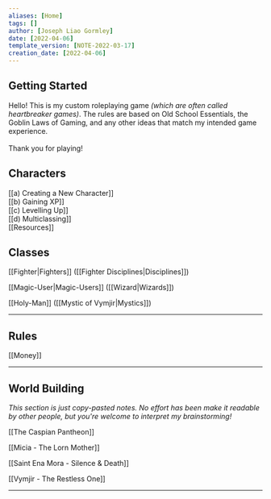 ```yaml
---
aliases: [Home]
tags: []
author: [Joseph Liao Gormley]
date: [2022-04-06]
template_version: [NOTE-2022-03-17]
creation_date: [2022-04-06]
---
```

## Getting Started
Hello! This is my custom roleplaying game *(which are often called heartbreaker games)*. The rules are based on Old School Essentials, the Goblin Laws of Gaming, and any other ideas that match my intended game experience.<br><br>Thank you for playing!

## Characters
[[a) Creating a New Character]]<br>[[b) Gaining XP]]<br>[[c) Levelling Up]]<br>[[d) Multiclassing]]<br>[[Resources]]

## Classes
[[Fighter|Fighters]] ([[Fighter Disciplines|Disciplines]])
<!-- Mystic, Gish, Thief, Face/Bard -->

[[Magic-User|Magic-Users]] ([[Wizard|Wizards]])

[[Holy-Man]] ([[Mystic of Vymjir|Mystics]])
<br>

___
## Rules
[[Money]]
<br>

___
## World Building
*This section is just copy-pasted notes. No effort has been make it readable by other people, but you're welcome to interpret my brainstorming!*

[[The Caspian Pantheon]]

[[Micia - The Lorn Mother]]

[[Saint Ena Mora - Silence & Death]]

[[Vymjir - The Restless One]]

---

